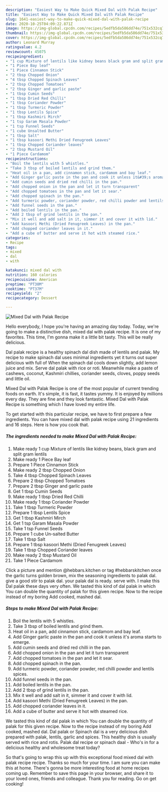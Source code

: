 ```yaml
---
description: "Easiest Way to Make Quick Mixed Dal with Palak Recipe"
title: "Easiest Way to Make Quick Mixed Dal with Palak Recipe"
slug: 1641-easiest-way-to-make-quick-mixed-dal-with-palak-recipe
date: 2020-10-25T04:09:22.871Z
image: https://img-global.cpcdn.com/recipes/5edfb5da586dd74e/751x532cq70/mixed-dal-with-palak-recipe-recipe-main-photo.jpg
thumbnail: https://img-global.cpcdn.com/recipes/5edfb5da586dd74e/751x532cq70/mixed-dal-with-palak-recipe-recipe-main-photo.jpg
cover: https://img-global.cpcdn.com/recipes/5edfb5da586dd74e/751x532cq70/mixed-dal-with-palak-recipe-recipe-main-photo.jpg
author: Leonard Murray
ratingvalue: 4.2
reviewcount: 45075
recipeingredient:
- "1 cup Mixture of lentils like kidney beans black gram and split gram lentils"
- "1 Piece Bay leaf"
- "1 Piece Cinnamon Stick"
- "2 tbsp Chopped Onion"
- "4 tbsp Chopped Spinach Leaves"
- "2 tbsp Chopped Tomatoes"
- "2 tbsp Ginger and garlic paste"
- "1 tbsp Cumin Seeds"
- "1 tbsp Dried Red Chilli"
- "1 tbsp Coriander Powder"
- "1 tbsp Turmeric Powder"
- "1 tbsp Lentils Spice"
- "1 tbsp Kashmiri Mirch"
- "1 tsp Garam Masala Powder"
- "1 tsp Funnel Seeds"
- "1 cube Unsalted Butter"
- "1 tbsp Salt"
- "1 tbsp kasoori Methi Dried Fenugreek Leaves"
- "1 tbsp Chopped Coriander leaves"
- "2 tbsp Mustard Oil"
- "1 Piece Cardamom"
recipeinstructions:
- "Boil the lentils with 5 whistles."
- "Take 3 tbsp of boiled lentils and grind them."
- "Heat oil in a pan, add cinnamon stick, cardamom and bay leaf."
- "Add Ginger garlic paste in the pan and cook it unless it&#39;s aroma starts to emerge."
- "Add cumin seeds and dried red chilli in the pan."
- "Add chopped onion in the pan and let it turn transparent"
- "Add chopped tomatoes in the pan and let it sear."
- "Add chopped spinach in the pan."
- "Add turmeric powder, coriander powder, red chilli powder and lentils spices."
- "Add funnel seeds in the pan."
- "Add boiled lentils in the pan."
- "Add 2 tbsp of grind lentils in the pan."
- "Mix it well and add salt in it, simmer it and cover it with lid."
- "Add kasoori Methi (Dried Fenugreek Leaves) in the pan."
- "Add chopped coriander leaves in it."
- "Add a cube of butter and serve it hot with steamed rice."
categories:
- Recipe
tags:
- mixed
- dal
- with

katakunci: mixed dal with 
nutrition: 160 calories
recipecuisine: American
preptime: "PT30M"
cooktime: "PT37M"
recipeyield: "2"
recipecategory: Dessert

---
```



![Mixed Dal with Palak Recipe](https://img-global.cpcdn.com/recipes/5edfb5da586dd74e/751x532cq70/mixed-dal-with-palak-recipe-recipe-main-photo.jpg)

Hello everybody, I hope you're having an amazing day today. Today, we're going to make a distinctive dish, mixed dal with palak recipe. It is one of my favorites. This time, I'm gonna make it a little bit tasty. This will be really delicious.

Dal palak recipe is a healthy spinach dal dish made of lentils and palak. My recipe to make spinach dal uses minimal ingredients yet it turns out super delicious with full of When the spinach dal cools down slightly, add lemon juice and mix. Serve dal palak with rice or roti. Meanwhile make a paste of cashews, coconut, Kashmiri chillies, coriander seeds, cloves, poppy seeds and little oil.

Mixed Dal with Palak Recipe is one of the most popular of current trending foods on earth. It's simple, it is fast, it tastes yummy. It is enjoyed by millions every day. They are fine and they look fantastic. Mixed Dal with Palak Recipe is something which I have loved my entire life.


To get started with this particular recipe, we have to first prepare a few ingredients. You can have mixed dal with palak recipe using 21 ingredients and 16 steps. Here is how you cook that.

<!--inarticleads1-->

##### The ingredients needed to make Mixed Dal with Palak Recipe:

1. Make ready 1 cup Mixture of lentils like kidney beans, black gram and split gram lentils
1. Make ready 1 Piece Bay leaf
1. Prepare 1 Piece Cinnamon Stick
1. Make ready 2 tbsp Chopped Onion
1. Take 4 tbsp Chopped Spinach Leaves
1. Prepare 2 tbsp Chopped Tomatoes
1. Prepare 2 tbsp Ginger and garlic paste
1. Get 1 tbsp Cumin Seeds
1. Make ready 1 tbsp Dried Red Chilli
1. Make ready 1 tbsp Coriander Powder
1. Take 1 tbsp Turmeric Powder
1. Prepare 1 tbsp Lentils Spice
1. Get 1 tbsp Kashmiri Mirch
1. Get 1 tsp Garam Masala Powder
1. Take 1 tsp Funnel Seeds
1. Prepare 1 cube Un-salted Butter
1. Take 1 tbsp Salt
1. Prepare 1 tbsp kasoori Methi (Dried Fenugreek Leaves)
1. Take 1 tbsp Chopped Coriander leaves
1. Make ready 2 tbsp Mustard Oil
1. Take 1 Piece Cardamom


Click a picture and mention @hebbars.kitchen or tag #hebbarskitchen once the garlic turns golden brown, mix the seasoning ingredients to palak dal. give a good stir to palak dal. your palak dal is ready. serve with. I make this Dal palak these days very often. We tasted this kind of dal palak in which You can double the quantity of palak for this given recipe. Now to the recipe instead of my boring Add cooked, mashed dal. 

<!--inarticleads2-->

##### Steps to make Mixed Dal with Palak Recipe:

1. Boil the lentils with 5 whistles.
1. Take 3 tbsp of boiled lentils and grind them.
1. Heat oil in a pan, add cinnamon stick, cardamom and bay leaf.
1. Add Ginger garlic paste in the pan and cook it unless it&#39;s aroma starts to emerge.
1. Add cumin seeds and dried red chilli in the pan.
1. Add chopped onion in the pan and let it turn transparent
1. Add chopped tomatoes in the pan and let it sear.
1. Add chopped spinach in the pan.
1. Add turmeric powder, coriander powder, red chilli powder and lentils spices.
1. Add funnel seeds in the pan.
1. Add boiled lentils in the pan.
1. Add 2 tbsp of grind lentils in the pan.
1. Mix it well and add salt in it, simmer it and cover it with lid.
1. Add kasoori Methi (Dried Fenugreek Leaves) in the pan.
1. Add chopped coriander leaves in it.
1. Add a cube of butter and serve it hot with steamed rice.


We tasted this kind of dal palak in which You can double the quantity of palak for this given recipe. Now to the recipe instead of my boring Add cooked, mashed dal. Dal palak or Spinach dal is a very delicious dish prepared with palak, lentils, garlic and spices. This healthy dish is usually served with rice and rotis. Palak dal recipe or spinach daal - Who&#39;s in for a delicious healthy and wholesome treat today? 

So that's going to wrap this up with this exceptional food mixed dal with palak recipe recipe. Thanks so much for your time. I am sure you can make this at home. There's gonna be more interesting food at home recipes coming up. Remember to save this page in your browser, and share it to your loved ones, friends and colleague. Thank you for reading. Go on get cooking!
